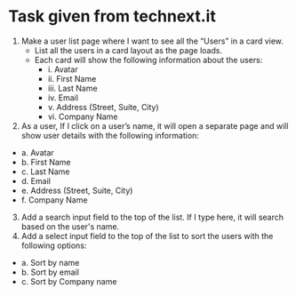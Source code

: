 # Task given from technext.it

1. Make a user list page where I want to see all the “Users” in a card view.
   - List all the users in a card layout as the page loads.
   - Each card will show the following information about the users:
     - i. Avatar
     - ii. First Name
     - iii. Last Name
     - iv. Email
     - v. Address (Street, Suite, City)
     - vi. Company Name
2. As a user, If I click on a user’s name, it will open a separate page and will show user
   details with the following information:

- a. Avatar
- b. First Name
- c. Last Name
- d. Email
- e. Address (Street, Suite, City)
- f. Company Name

3. Add a search input field to the top of the list. If I type here, it will search based on the
   user's name.
4. Add a select input field to the top of the list to sort the users with the following options:

- a. Sort by name
- b. Sort by email
- c. Sort by Company name
